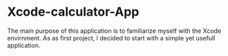 # Xcode-calculator-App
The main purpose of this application is to familiarize myself with the Xcode envirnment. As as first project, I decided to start with a simple yet usefull application.
